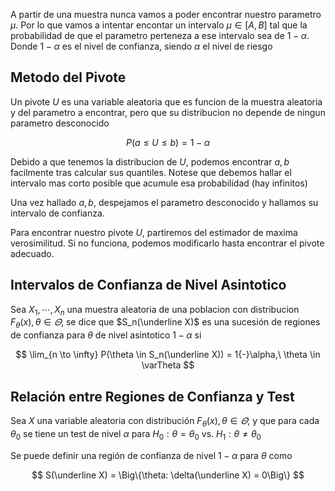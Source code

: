 A partir de una muestra nunca vamos a poder encontrar nuestro parametro $\mu$. Por lo que vamos a intentar encontar un intervalo $\mu \in [A, B]$ tal que la probabilidad de que el parametro perteneza a ese intervalo sea de $1{-}\alpha$. Donde $1{-}\alpha$ es el nivel de confianza, siendo $\alpha$ el nivel de riesgo

## Metodo del Pivote

Un pivote $U$ es una variable aleatoria que es funcion de la muestra aleatoria y del parametro a encontrar, pero que su distribucion no depende de ningun parametro desconocido

$$
P(a \leq U \leq b) = 1 - \alpha
$$

Debido a que tenemos la distribucion de $U$, podemos encontrar $a, b$ facilmente tras calcular sus quantiles. Notese que debemos hallar el intervalo mas corto posible que acumule esa probabilidad (hay infinitos)

Una vez hallado $a, b$, despejamos el parametro desconocido y hallamos su intervalo de confianza.

Para encontrar nuestro pivote $U$, partiremos del estimador de maxima verosimilitud. Si no funciona, podemos modificarlo hasta encontrar el pivote adecuado.

## Intervalos de Confianza de Nivel Asintotico

Sea $X_1, \cdots, X_n$ una muestra aleatoria de una poblacion con distribucion $F_\theta(x), \theta \in \varTheta$, se dice que $S_n(\underline X)$ es una sucesión de regiones de confianza para $\theta$ de nivel asintotico $1{-}\alpha$ si

$$
\lim_{n \to \infty} P(\theta \in S_n(\underline X)) = 1{-}\alpha,\ \theta \in \varTheta
$$

## Relación entre Regiones de Confianza y Test

Sea $X$ una variable aleatoria con distribución $F_\theta(x), \theta \in \varTheta$, y que para cada $\theta_0$ se tiene un test de nivel $\alpha$ para $H_0: \theta = \theta_0 \text{ vs. } H_1: \theta \not= \theta_0$

Se puede definir una región de confianza de nivel $1{-}\alpha$ para $\theta$ como

$$
S(\underline X) = \Big\{\theta: \delta(\underline X) = 0\Big\}
$$
